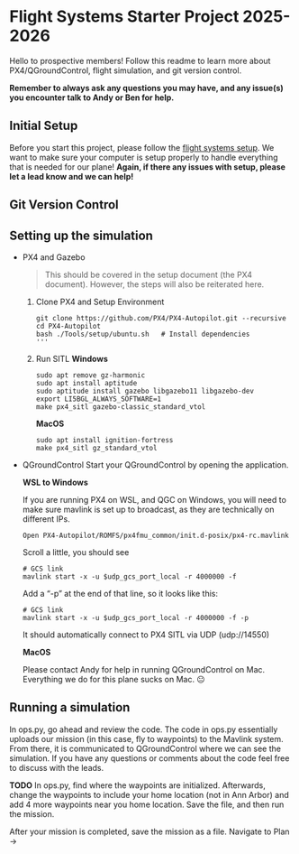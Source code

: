 # Flight Systems Starter Project 2025-2026

Hello to prospective members! Follow this readme to learn more about PX4/QGroundControl, flight simulation, and git version control.

**Remember to always ask any questions you may have, and any issue(s) you encounter talk to Andy or Ben for help.**

## Initial Setup

Before you start this project, please follow the [flight systems setup](https://docs.google.com/document/d/1uoVtI-ufLhJ_x0U6aoHlUNn7B5Cyv6jdNhsmGjJOGJo/edit?usp=sharing).
We want to make sure your computer is setup properly to handle everything that is needed for our plane! **Again, if there any issues with setup, please let a lead know and we can help!**

## Git Version Control



## Setting up the simulation

- PX4 and Gazebo
   > This should be covered in the setup document (the PX4 document). However, the steps will also be reiterated here.
   1. Clone PX4 and Setup Environment
      ```
      git clone https://github.com/PX4/PX4-Autopilot.git --recursive
      cd PX4-Autopilot
      bash ./Tools/setup/ubuntu.sh   # Install dependencies
      '''
   2. Run SITL
      **Windows**
      ```
      sudo apt remove gz-harmonic
      sudo apt install aptitude
      sudo aptitude install gazebo libgazebo11 libgazebo-dev
      export LI5BGL_ALWAYS_SOFTWARE=1
      make px4_sitl gazebo-classic_standard_vtol
      ```
      **MacOS**
      ```
      sudo apt install ignition-fortress
      make px4_sitl gz_standard_vtol
      ```
- QGroundControl
  Start your QGroundControl by opening the application.
  
  **WSL to Windows**
  
  If you are running PX4 on WSL, and QGC on Windows, you will need to make sure mavlink is set up to broadcast, as they are technically on different IPs.
  ``` 
  Open PX4-Autopilot/ROMFS/px4fmu_common/init.d-posix/px4-rc.mavlink
  ```
  Scroll a little, you should see
  ```
  # GCS link
  mavlink start -x -u $udp_gcs_port_local -r 4000000 -f
  ```
  Add a “-p” at the end of that line, so it looks like this:
  ```
  # GCS link
  mavlink start -x -u $udp_gcs_port_local -r 4000000 -f -p
  ```
  It should automatically connect to PX4 SITL via UDP (udp://14550)

  **MacOS**
  
  Please contact Andy for help in running QGroundControl on Mac. Everything we do for this plane sucks on Mac. :neutral_face:

## Running a simulation

   In ops.py, go ahead and review the code. The code in ops.py essentially uploads our mission (in this case, fly to waypoints) to the Mavlink system. From there, it is communicated to QGroundControl where we can see the simulation. If you have any questions or comments about the code feel free to discuss with the leads.

   **TODO**
   In ops.py, find where the waypoints are initialized. Afterwards, change the waypoints to include your home location (not in Ann Arbor) and add 4 more waypoints near you home location. Save the file, and then run the mission.

   After your mission is completed, save the mission as a file. Navigate to Plan -> 
   

   

   


